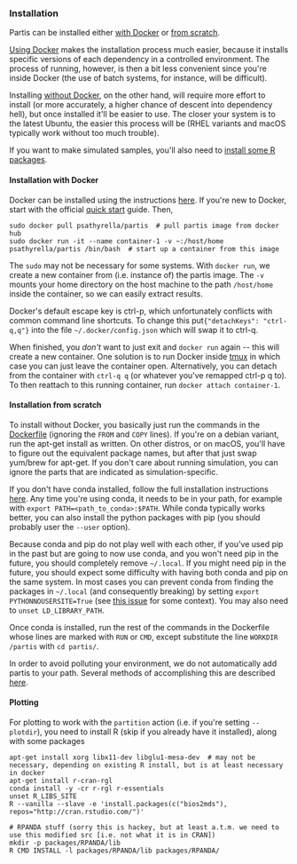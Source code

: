 ### Installation

Partis can be installed either [with Docker](#installation-with-docker) or [from scratch](#installation-from-scratch).

[Using Docker](#installation-with-docker) makes the installation process much easier, because it installs specific versions of each dependency in a controlled environment. The process of running, however, is then a bit less convenient since you're inside Docker (the use of batch systems, for instance, will be difficult).

Installing [without Docker](#installation-from-scratch), on the other hand, will require more effort to install (or more accurately, a higher chance of descent into dependency hell), but once installed it'll be easier to use. The closer your system is to the latest Ubuntu, the easier this process will be (RHEL variants and macOS typically work without too much trouble).

If you want to make simulated samples, you'll also need to [install some R packages](#simulation).

#### Installation with Docker

Docker can be installed using the instructions [here](https://docs.docker.com). If you're new to Docker, start with the official [quick start](https://docs.docker.com/get-started/) guide. Then,

```
sudo docker pull psathyrella/partis  # pull partis image from docker hub
sudo docker run -it --name container-1 -v ~:/host/home psathyrella/partis /bin/bash  # start up a container from this image
```
The `sudo` may not be necessary for some systems. With `docker run`, we create a new container from (i.e. instance of) the partis image. The `-v` mounts your home directory on the host machine to the path `/host/home` inside the container, so we can easily extract results.

Docker's default escape key is ctrl-p, which unfortunately conflicts with common command line shortcuts. To change this put`{"detachKeys": "ctrl-q,q"}` into the file `~/.docker/config.json` which will swap it to ctrl-q.

When finished, you _don't_ want to just exit and `docker run` again -- this will create a new container.
One solution is to run Docker inside [tmux](https://hackernoon.com/a-gentle-introduction-to-tmux-8d784c404340?gi=70388a0228fb) in which case you can just leave the container open.
Alternatively, you can detach from the container with `ctrl-q q` (or whatever you've remapped ctrl-p q to).
To then reattach to this running container, run `docker attach container-1`.

#### Installation from scratch

To install without Docker, you basically just run the commands in the [Dockerfile](../Dockerfile) (ignoring the `FROM` and `COPY` lines).
If you're on a debian variant, run the apt-get install as written.
On other distros, or on macOS, you'll have to figure out the equivalent package names, but after that just swap yum/brew for apt-get.
If you don't care about running simulation, you can ignore the parts that are indicated as simulation-specific.

If you don't have conda installed, follow the full installation instructions [here](https://docs.anaconda.com/anaconda/install/).
Any time you're using conda, it needs to be in your path, for example with `export PATH=<path_to_conda>:$PATH`.
While conda typically works better, you can also install the python packages with pip (you should probably user the `--user` option).

Because conda and pip do not play well with each other, if you've used pip in the past but are going to now use conda, and you won't need pip in the future, you should completely remove `~/.local`.
If you might need pip in the future, you should expect some difficulty with having both conda and pip on the same system.
In most cases you can prevent conda from finding the packages in `~/.local` (and consequently breaking) by setting `export PYTHONNOUSERSITE=True` (see [this issue](https://github.com/conda/conda/issues/448) for some context).
You may also need to `unset LD_LIBRARY_PATH`.

Once conda is installed, run the rest of the commands in the Dockerfile whose lines are marked with `RUN` or `CMD`, except substitute the line `WORKDIR /partis` with `cd partis/`.

In order to avoid polluting your environment, we do not automatically add partis to your path.
Several methods of accomplishing this are described [here](subcommands.md#subcommands).

#### Plotting

For plotting to work with the `partition` action (i.e. if you're setting `--plotdir`), you need to install R (skip if you already have it installed), along with some packages

```
apt-get install xorg libx11-dev libglu1-mesa-dev  # may not be necessary, depending on existing R install, but is at least necessary in docker
apt-get install r-cran-rgl
conda install -y -cr r-rgl r-essentials
unset R_LIBS_SITE
R --vanilla --slave -e 'install.packages(c("bios2mds"), repos="http://cran.rstudio.com/")'

# RPANDA stuff (sorry this is hackey, but at least a.t.m. we need to use this modified src [i.e. not what it is in CRAN])
mkdir -p packages/RPANDA/lib
R CMD INSTALL -l packages/RPANDA/lib packages/RPANDA/
```
